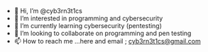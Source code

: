 - 👋 Hi, I’m @cyb3rn3t1cs
- 👀 I’m interested in programming and cybersecurity
- 🌱 I’m currently learning cybersecurity (pentesting)
- 💞️ I’m looking to collaborate on programming and pen testing
- 📫 How to reach me ...here and email ; cyb3rn3t1cs@gmail.com

<!---
cyb3rn3t1cs/cyb3rn3t1cs is a ✨ special ✨ repository because its `README.md` (this file) appears on your GitHub profile.
You can click the Preview link to take a look at your changes.
--->
